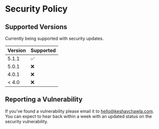 # Security Policy

## Supported Versions

Currently being supported with security updates.

| Version | Supported          |
| ------- | ------------------ |
| 5.1.1   | :white_check_mark: |
| 5.0.1   | :x:                |
| 4.0.1   | :x:
| < 4.0   | :x:                |

## Reporting a Vulnerability

If you’ve found a vulnerability please email it to [hello@keshavchawla.com](mailto:hello@keshavchawla.com). 
You can expect to hear back within a week with an updated status on the security vulnerability. 
